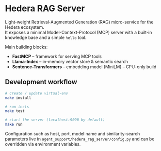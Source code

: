 # Hedera RAG Server

Light-weight Retrieval-Augmented Generation (RAG) micro-service for the Hedera ecosystem.  
It exposes a minimal Model-Context-Protocol (MCP) server with a built-in knowledge base and a simple `hello` tool.  

Main building blocks:

* **FastMCP** – framework for serving MCP tools
* **Llama-Index** – in-memory vector store & semantic search
* **Sentence-Transformers** – embedding model (MiniLM) – CPU-only build

## Development workflow

```bash
# create / update virtual-env
make install

# run tests
make test

# start the server (localhost:9090 by default)
make run
```

Configuration such as host, port, model name and similarity-search parameters live in `agent_support/hedera_rag_server/config.py` and can be overridden via environment variables.
